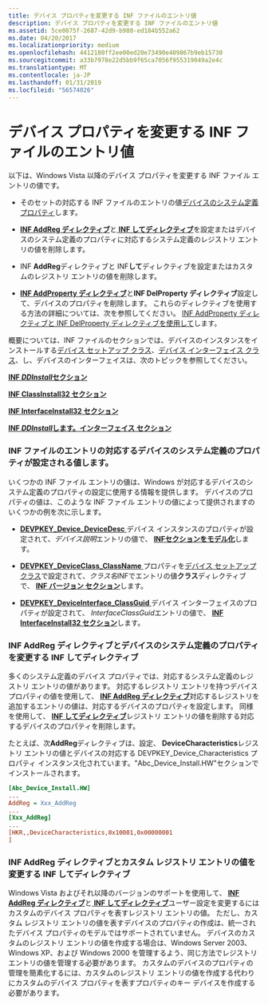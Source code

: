 ```yaml
---
title: デバイス プロパティを変更する INF ファイルのエントリ値
description: デバイス プロパティを変更する INF ファイルのエントリ値
ms.assetid: 5ce0875f-2687-42d9-b980-ed184b552a62
ms.date: 04/20/2017
ms.localizationpriority: medium
ms.openlocfilehash: 4412180ff2ee00ed20e73490e409867b9eb15730
ms.sourcegitcommit: a33b7978e22d5bb9f65ca7056f955319049a2e4c
ms.translationtype: MT
ms.contentlocale: ja-JP
ms.lasthandoff: 01/31/2019
ms.locfileid: "56574026"
---
```

# <a name="inf-file-entry-values-that-modify-device-properties"></a>デバイス プロパティを変更する INF ファイルのエントリ値


以下は、Windows Vista 以降のデバイス プロパティを変更する INF ファイル エントリの値です。

-   そのセットの対応する INF ファイルのエントリの値[デバイスのシステム定義プロパティ](system-defined-device-properties2.md)します。

-   [**INF AddReg ディレクティブ**](inf-addreg-directive.md)と[ **INF してディレクティブ**](inf-delreg-directive.md)を設定またはデバイスのシステム定義のプロパティに対応するシステム定義のレジストリ エントリの値を削除します。

-   INF **AddReg**ディレクティブと INF**して**ディレクティブを設定またはカスタムのレジストリ エントリの値を削除します。

-   [**INF AddProperty ディレクティブ**](inf-addproperty-directive.md)と**INF DelProperty ディレクティブ**設定して、デバイスのプロパティを削除します。 これらのディレクティブを使用する方法の詳細については、次を参照してください。 [INF AddProperty ディレクティブと INF DelProperty ディレクティブを使用して](using-the-inf-addproperty-directive-and-the-inf-delproperty-directive.md)します。

概要については、INF ファイルのセクションでは、デバイスのインスタンスをインストールする[デバイス セットアップ クラス](device-setup-classes.md)、[デバイス インターフェイス クラス](device-interface-classes.md)、し、デバイスのインターフェイスは、次のトピックを参照してください。

[**INF *DDInstall*セクション**](inf-ddinstall-section.md)

[**INF ClassInstall32 セクション**](inf-classinstall32-section.md)

[**INF InterfaceInstall32 セクション**](inf-interfaceinstall32-section.md)

[**INF *DDInstall*します。インターフェイス セクション**](inf-ddinstall-interfaces-section.md)

### <a href="" id="inf-file-entry-values-that-set-corresponding-system-defined-device-pro"></a>INF ファイルのエントリの対応するデバイスのシステム定義のプロパティが設定される値します。

いくつかの INF ファイル エントリの値は、Windows が対応するデバイスのシステム定義のプロパティの設定に使用する情報を提供します。 デバイスのプロパティの値は、このような INF ファイル エントリの値によって提供されますのいくつかの例を次に示します。

-   [ **DEVPKEY_Device_DeviceDesc** ](https://msdn.microsoft.com/library/windows/hardware/ff542407)デバイス インスタンスのプロパティが設定されて、*デバイス説明*エントリの値で、 [ **INFセクションをモデル化**](inf-models-section.md)します。

-   [ **DEVPKEY_DeviceClass_ClassName** ](https://msdn.microsoft.com/library/windows/hardware/ff542272)プロパティを[デバイス セットアップ クラス](device-setup-classes.md)で設定されて、*クラス名*INFでエントリの値**クラス**ディレクティブで、 [ **INF バージョン セクション**](inf-version-section.md)します。

-   [ **DEVPKEY_DeviceInterface_ClassGuid** ](https://msdn.microsoft.com/library/windows/hardware/ff542349)デバイス インターフェイスのプロパティが設定されて、 *InterfaceClassGuid*エントリの値で、 [ **INF InterfaceInstall32 セクション**](inf-interfaceinstall32-section.md)します。

### <a href="" id="inf-addreg-directives-and-inf-delreg-directives-that-modify-system-def"></a>INF AddReg ディレクティブとデバイスのシステム定義のプロパティを変更する INF してディレクティブ

多くのシステム定義のデバイス プロパティでは、対応するシステム定義のレジストリ エントリの値があります。 対応するレジストリ エントリを持つデバイス プロパティの値を使用して、 [ **INF AddReg ディレクティブ**](inf-addreg-directive.md)対応するレジストリを追加するエントリの値は、対応するデバイスのプロパティを設定します。 同様を使用して、 [ **INF してディレクティブ**](inf-delreg-directive.md)レジストリ エントリの値を削除する対応するデバイスのプロパティを削除します。

たとえば、次**AddReg**ディレクティブは、設定、 **DeviceCharacteristics**レジストリ エントリの値とデバイスの対応する DEVPKEY_Device_Characteristics プロパティ インスタンス化されています。"Abc_Device_Install.HW"セクションでインストールされます。

```ini
[Abc_Device_Install.HW]
...
AddReg = Xxx_AddReg
...
[Xxx_AddReg]
...
[HKR,,DeviceCharacteristics,0x10001,0x00000001
] 
```

### <a href="" id="inf-addreg-directives-and-inf-delreg-directives-that-modify-custom-reg"></a>INF AddReg ディレクティブとカスタム レジストリ エントリの値を変更する INF してディレクティブ

Windows Vista およびそれ以降のバージョンのサポートを使用して、 [ **INF AddReg ディレクティブ**](inf-addreg-directive.md)と[ **INF してディレクティブ**](inf-delreg-directive.md)ユーザー設定を変更するにはカスタムのデバイス プロパティを表すレジストリ エントリの値。 ただし、カスタム レジストリ エントリの値を表すデバイスのプロパティの作成は、統一されたデバイス プロパティのモデルではサポートされていません。 デバイスのカスタムのレジストリ エントリの値を作成する場合は、Windows Server 2003、Windows XP、および Windows 2000 を管理するよう、同じ方法でレジストリ エントリの値を管理する必要があります。 カスタムのデバイスのプロパティの管理を簡素化するには、カスタムのレジストリ エントリの値を作成する代わりにカスタムのデバイス プロパティを表すプロパティのキー デバイスを作成する必要があります。









